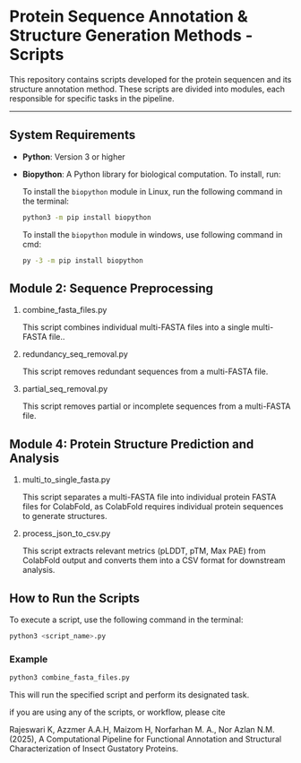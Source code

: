 # Protein Sequence Annotation & Structure Generation Methods - Scripts

This repository contains scripts developed for the protein sequencen and its structure annotation method. These scripts are divided into modules, each responsible for specific tasks in the pipeline.

---

## System Requirements

- **Python**: Version 3 or higher
- **Biopython**: A Python library for biological computation. To install, run:

  To install the `biopython` module in Linux, run the following command in the terminal:
  ```bash
  python3 -m pip install biopython
  ```
  To install the `biopython` module in windows, use following command in cmd:
  ```bash
  py -3 -m pip install biopython
  ```
  
## Module 2: Sequence Preprocessing
1. combine_fasta_files.py

    This script combines individual multi-FASTA files into a single multi-FASTA file..

2. redundancy_seq_removal.py

    This script removes redundant sequences from a multi-FASTA file.

3. partial_seq_removal.py

    This script removes partial or incomplete sequences from a multi-FASTA file.

## Module 4: Protein Structure Prediction and Analysis
1. multi_to_single_fasta.py

    This script separates a multi-FASTA file into individual protein FASTA files for ColabFold, as ColabFold requires individual protein sequences to generate structures.

2. process_json_to_csv.py

    This script extracts relevant metrics (pLDDT, pTM, Max PAE) from ColabFold output and converts them into a CSV format for downstream analysis.

## How to Run the Scripts

To execute a script, use the following command in the terminal:

```bash
python3 <script_name>.py
```

### Example
  ```bash
  python3 combine_fasta_files.py
   ```

This will run the specified script and perform its designated task.


if you are using any of the scripts, or workflow, please cite

Rajeswari K, Azzmer A.A.H, Maizom H, Norfarhan M. A., Nor Azlan N.M. (2025), A Computational Pipeline for Functional Annotation and Structural Characterization of Insect Gustatory Proteins. 

